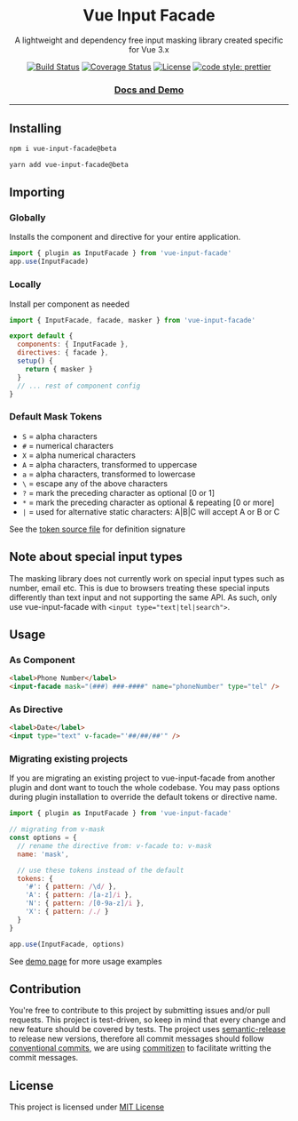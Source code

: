 <div align="center" markdown="1" style="text-align:center">

# Vue Input Facade

A lightweight and dependency free input masking library created specific for Vue 3.x

[![Build Status](https://travis-ci.org/RonaldJerez/vue-input-facade.svg?branch=master)](https://travis-ci.org/RonaldJerez/vue-input-facade)
[![Coverage Status](https://coveralls.io/repos/github/RonaldJerez/vue-input-facade/badge.svg?branch=master&service=github)](https://coveralls.io/github/RonaldJerez/vue-input-facade?branch=master&service=github)
[![License](https://img.shields.io/badge/license-MIT-blue.svg)](LICENSE)
[![code style: prettier](https://img.shields.io/badge/code_style-prettier-ff69b4.svg)](https://github.com/prettier/prettier)

<div class="hide" markdown="1">

### [Docs and Demo](https://ronaldjerez.github.io/vue-input-facade/latest/)

</div>

---

</div>

## Installing

```bash
npm i vue-input-facade@beta
```

```bash
yarn add vue-input-facade@beta
```

## Importing

### Globally

Installs the component and directive for your entire application.

```javascript
import { plugin as InputFacade } from 'vue-input-facade'
app.use(InputFacade)
```

### Locally

Install per component as needed

```javascript
import { InputFacade, facade, masker } from 'vue-input-facade'

export default {
  components: { InputFacade },
  directives: { facade },
  setup() {
    return { masker }
  }
  // ... rest of component config
}
```

### Default Mask Tokens

+ `S` = alpha characters
+ `#` = numerical characters
+ `X` = alpha numerical characters
+ `A` = alpha characters, transformed to uppercase
+ `a` = alpha characters, transformed to lowercase
+ `\` = escape any of the above characters
+ `?` = mark the preceding character as optional [0 or 1]
+ `*` = mark the preceding character as optional & repeating [0 or more]
+ `|` = used for alternative static characters: A|B|C will accept A or B or C

See the [token source file](https://github.com/RonaldJerez/vue-input-facade/blob/master/src/tokens.js) for definition signature

<div class="hide" markdown="1">

## Note about special input types
The masking library does not currently work on special input types such as number, email etc. This is due to browsers treating these special inputs differently than text input and not supporting the same API. As such, only use vue-input-facade with `<input type="text|tel|search">`.

## Usage

### As Component

```html
<label>Phone Number</label>
<input-facade mask="(###) ###-####" name="phoneNumber" type="tel" />
```

### As Directive

```html
<label>Date</label>
<input type="text" v-facade="'##/##/##'" />
```

### Migrating existing projects

If you are migrating an existing project to vue-input-facade from another plugin and dont want to touch the whole codebase. You may pass options during plugin installation to override the default tokens or directive name.

```javascript
import { plugin as InputFacade } from 'vue-input-facade'

// migrating from v-mask
const options = {
  // rename the directive from: v-facade to: v-mask
  name: 'mask',

  // use these tokens instead of the default
  tokens: {
    '#': { pattern: /\d/ },
    'A': { pattern: /[a-z]/i },
    'N': { pattern: /[0-9a-z]/i },
    'X': { pattern: /./ }
  }
}

app.use(InputFacade, options)
```


See [demo page](https://ronaldjerez.github.io/vue-input-facade) for more usage examples

## Contribution

You're free to contribute to this project by submitting issues and/or pull requests. This project is test-driven, so keep in mind that every change and new feature should be covered by tests. The project uses [semantic-release](https://github.com/semantic-release/semantic-release) to release new versions, therefore all commit messages should follow [conventional commits](https://www.conventionalcommits.org/en/v1.0.0/#summary), we are using [commitizen](https://github.com/commitizen/cz-cli) to facilitate writting the commit messages.

## License

This project is licensed under [MIT License](http://en.wikipedia.org/wiki/MIT_License)

</div>
